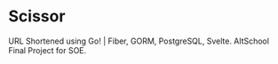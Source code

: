 # Scissor
 URL Shortened using Go! | Fiber, GORM, PostgreSQL, Svelte. AltSchool Final Project for SOE.
